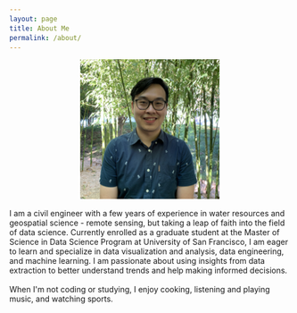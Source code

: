 ```yaml
---
layout: page
title: About Me
permalink: /about/
---
```


<center><img src="profile.jpg" alt="alt text" width="250" height="250"></center>

I am a civil engineer with a few years of experience in water resources and geospatial science - remote sensing, but taking a leap of faith into the field of data science.
Currently enrolled as a graduate student at the Master of Science in Data Science Program at University of San Francisco, I am eager to learn and 
specialize in data visualization and analysis, data engineering, and machine learning. I am passionate about using insights from data extraction to better understand trends and help making informed decisions. 
<br><br>
When I'm not coding or studying, I enjoy cooking, listening and playing music, and watching sports. 
